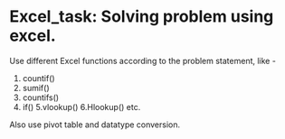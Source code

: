 
# Excel_task: Solving problem using excel.
Use different Excel functions according to the problem statement, like -  
 1. countif()   	 
 2. sumif() 
 3. countifs() 
 4. if() 
 5.vlookup() 
 6.Hlookup() etc.

Also use pivot table and datatype conversion.



